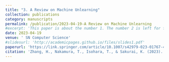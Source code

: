```yaml
---
title: "3. A Review on Machine Unlearning"
collection: publications
category: manuscripts
permalink: /publication/2023-04-19-A Review on Machine Unlearning
#excerpt: 'This paper is about the number 1. The number 2 is left for future work.'
date: 2023-04-19
venue: ' SN Computer Science'
#slidesurl: 'http://academicpages.github.io/files/slides1.pdf'
paperurl: 'https://link.springer.com/article/10.1007/s42979-023-01767-4'
citation: 'Zhang, H., Nakamura, T., Isohara, T., & Sakurai, K. (2023). A Review on Machine Unlearning. SN Computer Science, 4(4), 337.'
---
```

